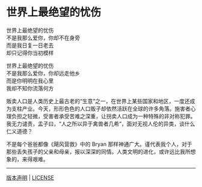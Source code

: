 # 世界上最绝望的忧伤

世界上最绝望的忧伤  
不是我那么爱你，你却不在身旁  
而是我日复一日老去  
却只记得你当初模样  

世界上最绝望的忧伤  
不是我那么爱你，你却远走他乡  
而是你明明在我心里  
我却不知你流落何方  

贩卖人口是人类历史上最古老的“生意”之一，在世界上某些国家和地区，一度还成为支柱产业。今天，形形色色的人口贩子却依然活跃在全球的许多角落。施害者心理负担之轻微，受害者承受苦难之深重，让拐卖人口成为一种特殊的非对称犯罪。我无力谴责，孟子曰，“人之所以异于禽兽者几希”，面对无视人伦的异类，谈什么仁义道德？

不是每个爸爸都像《飓风营救》中的 Bryan 那样神通广大。谨代表我个人，对于那些丢失孩子的父亲和母亲，报以深深的同情。人类文明的进化，或许远比我所想象的，来得艰难。

-------

[版本声明](../LICENSE/zh_cn.md) | [LICENSE](../LICENSE/en_us.md)